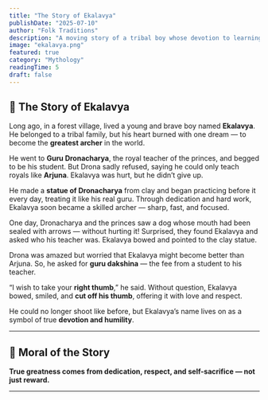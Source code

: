 ```yaml
---
title: "The Story of Ekalavya"
publishDate: "2025-07-10"
author: "Folk Traditions"
description: "A moving story of a tribal boy whose devotion to learning made him a great archer — even without a teacher."
image: "ekalavya.png"
featured: true
category: "Mythology"
readingTime: 5
draft: false
---
```


## 🏹 The Story of Ekalavya

Long ago, in a forest village, lived a young and brave boy named **Ekalavya**. He belonged to a tribal family, but his heart burned with one dream — to become the **greatest archer** in the world.

He went to **Guru Dronacharya**, the royal teacher of the princes, and begged to be his student. But Drona sadly refused, saying he could only teach royals like **Arjuna**. Ekalavya was hurt, but he didn’t give up.

He made a **statue of Dronacharya** from clay and began practicing before it every day, treating it like his real guru. Through dedication and hard work, Ekalavya soon became a skilled archer — sharp, fast, and focused.

One day, Dronacharya and the princes saw a dog whose mouth had been sealed with arrows — without hurting it! Surprised, they found Ekalavya and asked who his teacher was. Ekalavya bowed and pointed to the clay statue.

Drona was amazed but worried that Ekalavya might become better than Arjuna. So, he asked for **guru dakshina** — the fee from a student to his teacher.

“I wish to take your **right thumb**,” he said. Without question, Ekalavya bowed, smiled, and **cut off his thumb**, offering it with love and respect.

He could no longer shoot like before, but Ekalavya’s name lives on as a symbol of true **devotion and humility**.

---

## 🌼 Moral of the Story

**True greatness comes from dedication, respect, and self-sacrifice — not just reward.**

---
